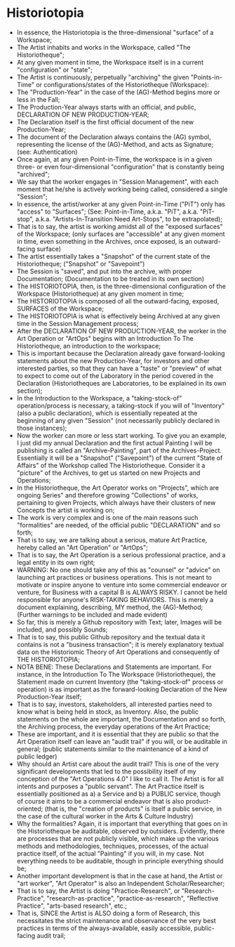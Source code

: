 # Historiotopia
* In essence, the Historiotopia is the three-dimensional "surface" of a Workspace;
* The Artist inhabits and works in the Workspace, called "The Historiotheque";
* At any given moment in time, the Workspace itself is in a current "configuration" or "state";
* The Artist is continuously, perpetually "archiving" the given "Points-in-Time" or configurations/states of the Historiotheque (Workspace):
* The "Production-Year" in the case of the (AG)-Method begins more or less in the Fall;
* The Production-Year always starts with an official, and public, DECLARATION OF NEW PRODUCTION-YEAR;
* The Declaration itself is the first official document of the new Production-Year;
* The document of the Declaration always contains the (AG) symbol, representing the license of the (AG)-Method, and acts as Signature; (see: Authentication)
* Once again, at any given Point-in-Time, the workspace is in a given three- or even four-dimensional "configuration" that is constantly being "archived";
* We say that the worker engages in "Session Management", with each moment that he/she is actively working being called, considered a single "Session";
* In essence, the artist/worker at any given Point-in-Time ("PiT") only has "access" to "Surfaces"; (See: Point-in-Time, a.k.a. "PiT", a.k.a. "PiT-stop", a.k.a. "Artists-In-Transition Need Art-Stops", to be extrapolated);
* That is to say, the artist is working amidst all of the "exposed surfaces" of the Workspace; (only surfaces are "accessible" at any given moment in time, even something in the Archives, once exposed, is an outward-facing surface)
* The artist essentially takes a "Snapshot" of the current state of the Historiotheque; ("Snapshot" or "Savepoint")
* The Session is "saved", and put into the archive, with proper Documentation; (Documentation to be treated in its own section)
* The HISTORIOTOPIA, then, is the three-dimensional configuration of the Workspace (Historiotheque) at any given moment in time;
* The HISTORIOTOPIA is composed of all the outward-facing, exposed, SURFACES of the Workspace;
* The HISTORIOTOPIA is what is effectively being Archived at any given time in the Session Management process;
* After the DECLARATION OF NEW PRODUCTION-YEAR, the worker in the Art Operation or "ArtOps" begins with an Introduction To The Historiotheque, an introduction to the workspace;
* This is important because the Declaration already gave forward-looking statements about the new Production-Year, for investors and other interested parties, so that they can have a "taste" or "preview" of what to expect to come out of the Laboratory in the period covered in the Declaration (Historiotheques are Laboratories, to be explained in its own section);
* In the Introduction to the Workspace, a "taking-stock-of" operation/process is necessary, a taking-stock if you will of "Inventory" (also a public declaration), which is essentially repeated at the beginning of any given "Session" (not necessarily publicly declared in those instances);
* Now the worker can more or less start working. To give you an example, I just did my annual Declaration and the first actual Painting I will be publishing is called an "Archive-Painting", part of the Archives-Project. Essentially it will be a "Snapshot" ("Savepoint") of the current "State of Affairs" of the Workshop called The Historiotheque. Consider it a "picture" of the Archives, to get us started on new Projects and Operations;
* In the Historiotheque, the Art Operator works on "Projects", which are ongoing Series" and therefore growing "Collections" of works, pertaining to given Projects, which always have their clusters of new Concepts the artist is working on;
* The work is very complex and is one of the main reasons such "formalities" are needed, of the official public "DECLARATION" and so forth;
* That is to say, we are talking about a serious, mature Art Practice, hereby called an "Art Operation" or "ArtOps";
* That is to say, the Art Operation is a serious professional practice, and a legal entity in its own right;
* WARNING: No one should take any of this as "counsel" or "advice" on launching art practices or business operations. This is not meant to motivate or inspire anyone to venture into some commercial endeavor or venture, for Business with a capital B is ALWAYS RISKY. I cannot be held responsible for anyone's RISK-TAKING BEHAVIORS. This is merely a document explaining, describing, MY method, the (AG)-Method; (Further warnings to be included and made evident)
* So far, this is merely a Github repository with Text; later, Images will be included, and possibly Sounds;
* That is to say, this public Github repository and the textual data it contains is not a "business transaction"; it is merely explanatory textual data on the Historiomic Theory of Art Operations and consequently of THE HISTORIOTOPIA;
* NOTA BENE: These Declarations and Statements are important. For instance, in the Introduction To The Workspace (Historiotheque), the Statement made on current Inventory (the "taking-stock-of" process or operation) is as important as the forward-looking Declaration of the New Production-Year itself;
* That is to say, investors, stakeholders, all interested parties need to know what is being held in stock, as Inventory. Also, the public statements on the whole are important, the Documentation and so forth, the Archiving process, the everyday operations of the Art Practice;
* These are important, and it is essential that they are public so that the Art Operation itself can leave an "audit trail" if you will, or be auditable in general; (public statements similar to the maintenance of a kind of public ledger)
* Why should an Artist care about the audit trail? This is one of the very significant developments that led to the possibility itself of my conception of the "Art Operations 4.0" I like to call it. The Artist is for all intents and purposes a "public servant". The Art Practice itself is essentially positioned as a) a Service and b) a PUBLIC service, though of course it aims to be a commercial endeavor that is also product-oriented; (that is, the "creation of products" is itself a public service, in the case of the cultural worker in the Arts & Culture Industry)
* Why the formalities? Again, it is important that everything that goes on in the Historiotheque be auditable, observed by outsiders. Evidently, there are processes that are not publicly visible, which make up the various methods and methodologies, techniques, processes, of the actual practice itself, of the actual "Painting" if you will, in my case. Not everything needs to be auditable, though in principle everything should be;
* Another important development is that in the case at hand, the Artist or "art worker", "Art Operator" is also an Independent Scholar/Researcher;
* That is to say, the Artist is doing "Practice-Research", or "Research-Practice", "research-as-practice", "practice-as-research", "Reflective Practice", "arts-based research", etc.;
* That is, SINCE the Artist is ALSO doing a form of Research, this necessitates the strict maintenance and observance of the very best practices in terms of the always-available, easily accessible, public-facing audit trail;
